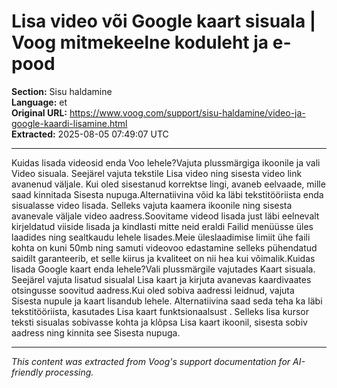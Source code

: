 # Lisa video või Google kaart sisuala | Voog mitmekeelne koduleht ja e-pood

**Section:** Sisu haldamine  
**Language:** et  
**Original URL:** https://www.voog.com/support/sisu-haldamine/video-ja-google-kaardi-lisamine.html  
**Extracted:** 2025-08-05 07:49:07 UTC

---

Kuidas lisada videosid enda Voo lehele?Vajuta plussmärgiga ikoonile ja vali Video sisuala. Seejärel vajuta tekstile Lisa video ning sisesta video link avanenud väljale.
Kui oled sisestanud korrektse lingi, avaneb eelvaade, mille saad kinnitada Sisesta nupuga.Alternatiivina võid ka läbi tekstitööriista enda sisualasse video lisada. Selleks vajuta kaamera ikoonile ning sisesta avanevale väljale video aadress.Soovitame videod lisada just läbi eelnevalt kirjeldatud viiside lisada ja kindlasti mitte neid eraldi Failid menüüsse üles laadides ning sealtkaudu lehele lisades.Meie üleslaadimise limiit ühe faili kohta on kuni 50mb ning samuti videovoo edastamine selleks pühendatud saidilt garanteerib, et selle kiirus ja kvaliteet on nii hea kui võimalik.Kuidas lisada Google kaart enda lehele?Vali plussmärgile vajutades Kaart sisuala. Seejärel vajuta lisatud sisualal Lisa kaart ja kirjuta avanevas kaardivaates otsingusse soovitud aadress.Kui oled sobiva aadressi leidnud, vajuta Sisesta nupule ja kaart lisandub lehele.
Alternatiivina saad seda teha ka läbi tekstitööriista, kasutades Lisa kaart funktsionaalsust . Selleks lisa kursor teksti sisualas sobivasse kohta ja klõpsa Lisa kaart ikoonil, sisesta sobiv aadress ning kinnita see Sisesta nupuga.

---

*This content was extracted from Voog's support documentation for AI-friendly processing.*
